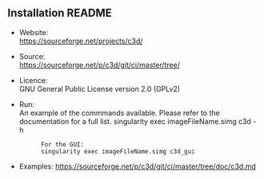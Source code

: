 ## Installation README

* Website:  
            https://sourceforge.net/projects/c3d/
* Source:   
            https://sourceforge.net/p/c3d/git/ci/master/tree/

* Licence:  
            GNU General Public License version 2.0 (GPLv2)

* Run:      
            An example of the commmands available. Please refer to the
            documentation for a full list.
            singularity exec imageFileName.simg c3d -h

            For the GUI:
            singularity exec imageFileName.simg c3d_gui

* Examples:
            https://sourceforge.net/p/c3d/git/ci/master/tree/doc/c3d.md
